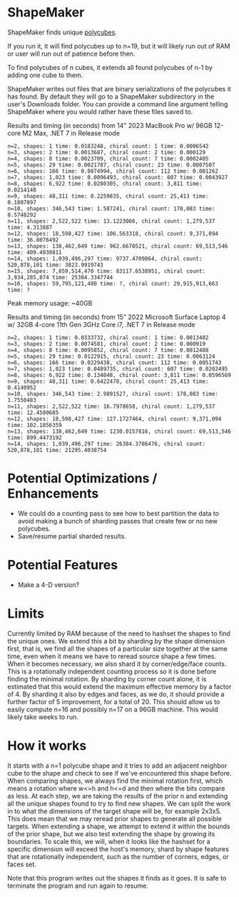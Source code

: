 ﻿# ShapeMaker

ShapeMaker finds unique [polycubes](https://en.wikipedia.org/wiki/Polycube).

If you run it, it will find polycubes up to n=19, but it will likely run
out of RAM or user will run out of patience before then.

To find polycubes of n cubes, it extends all found polycubes of n-1 by
adding one cube to them.

ShapeMaker writes out files that are binary serializations of the polycubes
it has found. By default they will go to a ShapeMaker subdirectory in the
user's Downloads folder. You can provide a command line argument telling
ShapeMaker where you would rather have these files saved to.

Results and timing (in seconds) from 14" 2023 MacBook Pro w/ 96GB 12-core M2 Max, .NET 7 in Release mode

    n=2, shapes: 1 time: 0.0183248, chiral count: 1 time: 0.0006542
    n=3, shapes: 2 time: 0.0013687, chiral count: 2 time: 0.000129
    n=4, shapes: 8 time: 0.0023709, chiral count: 7 time: 0.0002405
    n=5, shapes: 29 time: 0.0021787, chiral count: 23 time: 0.0007507
    n=6, shapes: 166 time: 0.0074994, chiral count: 112 time: 0.001262
    n=7, shapes: 1,023 time: 0.0096493, chiral count: 607 time: 0.0043927
    n=8, shapes: 6,922 time: 0.0280305, chiral count: 3,811 time: 0.0214148
    n=9, shapes: 48,311 time: 0.2259835, chiral count: 25,413 time: 0.1807897
    n=10, shapes: 346,543 time: 1.587241, chiral count: 178,083 time: 0.5748292
    n=11, shapes: 2,522,522 time: 13.1223066, chiral count: 1,279,537 time: 4.313887
    n=12, shapes: 18,598,427 time: 106.563318, chiral count: 9,371,094 time: 36.8076492
    n=13, shapes: 138,462,649 time: 962.6670521, chiral count: 69,513,546 time: 409.4930811
    n=14, shapes: 1,039,496,297 time: 9737.4709864, chiral count: 520,878,101 time: 3823.9919743
    n=15, shapes: 7,859,514,470 time: 83117.6538951, chiral count: 3,934,285,874 time: 25384.3347744
    n=16, shapes: 59,795,121,480 time: ?, chiral count: 29,915,913,663 time: ?
Peak memory usage: ~40GB

Results and timing (in seconds) from 15" 2022 Microsoft Surface Laptop 4 w/ 32GB 4-core 11th Gen 3GHz Core i7, .NET 7 in Release mode

    n=2, shapes: 1 time: 0.0333732, chiral count: 1 time: 0.0013402
    n=3, shapes: 2 time: 0.0074581, chiral count: 2 time: 0.000919
    n=4, shapes: 8 time: 0.0095852, chiral count: 7 time: 0.0012408
    n=5, shapes: 29 time: 0.0122915, chiral count: 23 time: 0.0063124
    n=6, shapes: 166 time: 0.0229438, chiral count: 112 time: 0.0051743
    n=7, shapes: 1,023 time: 0.0489735, chiral count: 607 time: 0.0202495
    n=8, shapes: 6,922 time: 0.134048, chiral count: 3,811 time: 0.0596569
    n=9, shapes: 48,311 time: 0.6422478, chiral count: 25,413 time: 0.4140952
    n=10, shapes: 346,543 time: 2.9891527, chiral count: 178,083 time: 1.7550483
    n=11, shapes: 2,522,522 time: 16.7978658, chiral count: 1,279,537 time: 12.4580685
    n=12, shapes: 18,598,427 time: 127.1727464, chiral count: 9,371,094 time: 102.1856359
    n=13, shapes: 138,462,649 time: 1230.0157816, chiral count: 69,513,546 time: 899.4473192
    n=14, shapes: 1,039,496,297 time: 26384.3786476, chiral count: 520,878,101 time: 21295.4038754

# Potential Optimizations / Enhancements
* We could do a counting pass to see how to best partition the data to avoid making a bunch 
  of sharding passes that create few or no new polycubes.
* Save/resume partial sharded results.

# Potential Features
* Make a 4-D version?

# Limits
Currently limited by RAM because of the need to hashset the shapes to find the unique ones. We
extend this a bit by sharding by the shape dimension first, that is, we find all the shapes of
a particular size together at the same time, even when it means we have to reread source shape
a few times. When it becomes necessary, we also shard it by corner/edge/face counts. This is a
rotationally independent counting process so it is done before finding the minimal rotation.
By sharding by corner count alone, it is estimated that this would extend the maximum effective
memory by a factor of 4. By sharding it also by edges and faces, as we do, it should provide a
further factor of 5 improvement, for a total of 20. This should allow us to easily compute n=16
and possibly n=17 on a 96GB machine. This would likely take weeks to run.

# How it works
It starts with a n=1 polycube shape and it tries to add an adjacent neighbor cube to the shape
and check to see if we've encountered this shape before. When comparing shapes, we always find
the minimal rotation first, which means a rotation where w<=h and h<=d and then where the bits
compare as less. At each step, we are taking the results of the prior n and extending all the
unique shapes found to try to find new shapes. We can split the work in to what the dimensions
of the target shape will be, for example 2x3x5. This does mean that we may reread prior shapes
to generate all possible targets. When extending a shape, we attempt to extend it within the
bounds of the prior shape, but we also test extending the shape by growing its boundaries. To
scale this, we will, when it looks like the hashset for a specific dimension will exceed the
host's memory, shard by shape features that are rotationally independent, such as the number
of corners, edges, or faces set.

Note that this program writes out the shapes it finds as it goes. It is safe to terminate the
program and run again to resume.